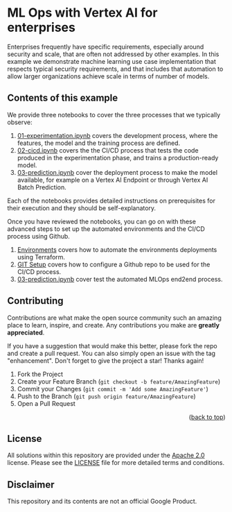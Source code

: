 # ML Ops with Vertex AI for enterprises

Enterprises frequently have specific requirements, especially around security and scale, that are 
often not addressed by other examples. In this example we demonstrate machine learning use case 
implementation that respects typical security requirements, and that includes that automation to 
allow larger organizations achieve scale in terms of number of models.

## Contents of this example

We provide three notebooks to cover the three processes that we typically observe:

1. [01-experimentation.ipynb](01-experimentation.ipynb) covers the development process, where the features, the model and the training process are defined.
1. [02-cicd.ipynb](02-cicd.ipynb) covers the the CI/CD process that tests the code produced in the experimentation phase, and trains a production-ready model.
1. [03-prediction.ipynb](03-prediction.ipynb) cover the deployment process to make the model available, for example on a Vertex AI Endpoint or through Vertex AI Batch Prediction.

Each of the notebooks provides detailed instructions on prerequisites for their execution and they should be self-explanatory.

Once you have reviewed the notebooks, you can go on with these advanced steps to set up the automated environments and the CI/CD process using Github.

1. [Environments](doc/01-ENVIRONMENTS.md) covers how to automate the environments deployments using Terraform.
1. [GIT Setup](doc/02-GIT_SETUP.md) covers how to configure a Github repo to be used for the CI/CD process.
1. [03-prediction.ipynb](doc/03-MLOPS.md) cover test the automated MLOps end2end process.

<!-- CONTRIBUTING -->
## Contributing

Contributions are what make the open source community such an amazing place to learn, inspire, and create. Any contributions you make are **greatly appreciated**.

If you have a suggestion that would make this better, please fork the repo and create a pull request. You can also simply open an issue with the tag "enhancement".
Don't forget to give the project a star! Thanks again!

1. Fork the Project
2. Create your Feature Branch (`git checkout -b feature/AmazingFeature`)
3. Commit your Changes (`git commit -m 'Add some AmazingFeature'`)
4. Push to the Branch (`git push origin feature/AmazingFeature`)
5. Open a Pull Request

<p align="right">(<a href="#readme-top">back to top</a>)</p>


## License

All solutions within this repository are provided under the
[Apache 2.0](https://www.apache.org/licenses/LICENSE-2.0) license. Please see
the [LICENSE](/LICENSE) file for more detailed terms and conditions.

## Disclaimer

This repository and its contents are not an official Google Product.

